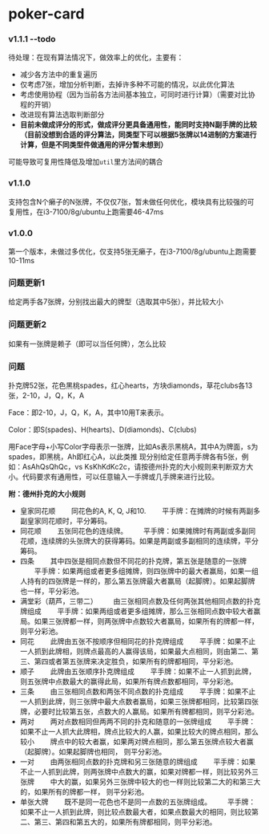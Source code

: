 # poker-card

### v1.1.1 --todo
待处理：在现有算法情况下，做效率上的优化，主要有：
- 减少各方法中的重复遍历
- 仅考虑7张，增加分析判断，去掉许多种不可能的情况，以此优化算法
- 考虑使用协程（因为当前各方法间基本独立，可同时进行计算）（需要对比协程的开销）
- 改进现有算法选取判断部分
- **目前未做成评分的形式，做成评分更具备通用性，能同时支持N副手牌的比较（目前没想到合适的评分算法，同类型下可以根据5张牌以14进制的方案进行计算，但是不同类型件做通用的评分暂未想到）**

可能导致可复用性降低及增加`util`里方法间的耦合

### v1.1.0
支持包含N个癞子的N张牌，不仅仅7张，暂未做任何优化，模块具有比较强的可复用性，在i3-7100/8g/ubuntu上跑需要46-47ms

### v1.0.0
第一个版本，未做过多优化，仅支持5张无癞子，在i3-7100/8g/ubuntu上跑需要10-11ms


### 问题更新1
给定两手各7张牌，分别找出最大的牌型（选取其中5张），并比较大小
### 问题更新2
如果有一张牌是赖子（即可以当任何牌），怎么比较
### 问题
扑克牌52张，花色黑桃spades，红心hearts，方块diamonds，草花clubs各13张，2-10，J，Q，K，A

Face：即2-10，J，Q，K，A，其中10用T来表示。

Color：即S(spades)、H(hearts)、D(diamonds)、C(clubs)

用Face字母+小写Color字母表示一张牌，比如As表示黑桃A，其中A为牌面，s为spades，即黑桃，Ah即红心A，以此类推
现分别给定任意两手牌各有5张，例如：AsAhQsQhQc，vs KsKhKdKc2c，请按德州扑克的大小规则来判断双方大小。代码要求有通用性，可以任意输入一手牌或几手牌来进行比较。

**附：德州扑克的大小规则**
- 皇家同花顺
　　同花色的A, K, Q, J和10.
　　平手牌：在摊牌的时候有两副多副皇家同花顺时，平分筹码。
- 同花顺
　　五张同花色的连续牌。
　　平手牌：如果摊牌时有两副或多副同花顺，连续牌的头张牌大的获得筹码。如果是两副或多副相同的连续牌，平分筹码。
- 四条
　　其中四张是相同点数但不同花的扑克牌，第五张是随意的一张牌
　　平手牌：如果两组或者更多组摊牌，则四张牌中的最大者赢局，如果一组人持有的四张牌是一样的，那么第五张牌最大者赢局（起脚牌）。如果起脚牌也一样，平分彩池。
- 满堂彩（葫芦，三带二）
　　由三张相同点数及任何两张其他相同点数的扑克牌组成
　　平手牌：如果两组或者更多组摊牌，那么三张相同点数中较大者赢局。如果三张牌都一样，则两张牌中点数较大者赢局，如果所有的牌都一样，则平分彩池。
- 同花
　　此牌由五张不按顺序但相同花的扑克牌组成
　　平手牌：如果不止一人抓到此牌相，则牌点最高的人赢得该局，如果最大点相同，则由第二、第三、第四或者第五张牌来决定胜负，如果所有的牌都相同，平分彩池。
- 顺子
　　此牌由五张顺序扑克牌组成
　　平手牌：如果不止一人抓到此牌，则五张牌中点数最大的赢得此局，如果所有牌点数都相同，平分彩池。
- 三条
　　由三张相同点数和两张不同点数的扑克组成
　　平手牌：如果不止一人抓到此牌，则三张牌中最大点数者赢局，如果三张牌都相同，比较第四张牌，必要时比较第五张，点数大的人赢局。如果所有牌都相同，则平分彩池。
- 两对
　　两对点数相同但两两不同的扑克和随意的一张牌组成
　　平手牌：如果不止一人抓大此牌相，牌点比较大的人赢，如果比较大的牌点相同，那么较小
　　牌点中的较大者赢，如果两对牌点相同，那么第五张牌点较大者赢（起脚牌）。如果起脚牌也相同，
则平分彩池。
- 一对
　　由两张相同点数的扑克牌和另三张随意的牌组成
　　平手牌：如果不止一人抓到此牌，则两张牌中点数大的赢，如果对牌都一样，则比较另外三张牌
　　中大的赢，如果另外三张牌中较大的也一样则比较第二大的和第三大的，如果所有的牌都一样，
则平分彩池。
- 单张大牌
　　既不是同一花色也不是同一点数的五张牌组成。
　　平手牌：如果不止一人抓到此牌，则比较点数最大者，如果点数最大的相同，则比较第二、第三、第四和第五大的，如果所有牌都相同，则平分彩池。
